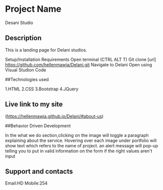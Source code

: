 # Project Name

Desani Studio

## Description

This is a landing page for Delani studios.

Setup/Installation Requirements
Open terminal (CTRL ALT T) Git clone [url] https://github.com/hellenmawia/Delani.git Navigate to Delani Open using Visual Studion Code

##Technologies used

1.HTML
2.CSS
3.Bootstrap
4.JQuery

## Live link to my site

(https://hellenmawia.github.io/Delani/#about-us)

##Behavior Driven Development

In the what we do section,clicking on the image will toggle a paragraph explaining about the service. Hovering over each image under portfolio will show text which refers to the name of project. an alert message will pop-up telling you to put in valid information on the form if the right values aren't input

## Support and contacts

Email:HD Mobile:254
